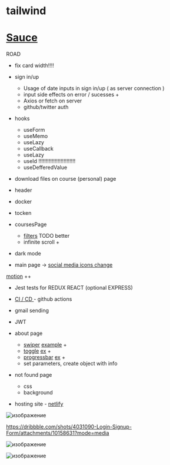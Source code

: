# tailwind

# [ Sauce ](https://www.frontendmentor.io/)

 ROAD
 
  - fix card  width!!!!
 
   - sign in/up
       - Usage of date inputs in sign in/up ( as server connection )
       - input side effects on error / sucesses +
       - Axios or fetch on server 
       - github/twitter auth

   - hooks 
      - useForm
      - useMemo
      - useLazy
      - useCallback
      - useLazy
      - useId  !!!!!!!!!!!!!!!!!!!!!!!!!
      - useDefferedValue
   
  - download files on course (personal) page
   
  - header
  - docker
  - tocken
  
  - coursesPage 
     - [filters](https://codepen.io/lucasyem/pen/ZEEYKdj) TODO better
     - infinite scroll  +
  
  - dark mode
  
  - main page -> [social media icons change](https://codepen.io/abdelrhmansaid/pen/OJRNOpQ)

[motion](https://www.youtube.com/watch?v=FdrEjwymzdY)  ++
  - Jest tests for REDUX REACT (optional EXPRESS)
 
 
 - [ CI / CD ](https://www.youtube.com/watch?v=ANj7qUgzNq4)  - github actions
 - gmail sending
 - JWT
 
 - about page
     - [swiper](https://swiperjs.com/react) [example](https://codesandbox.io/s/pehyce?file=/src/App.jsx) +
     - [toggle](https://aaronshaf.github.io/react-toggle/) [ex](https://freefrontend.com/css-toggle-switches/) +
     - [progressbar](https://codepen.io/juanigallo/pen/WNbZgmV) [ex](https://freefrontend.com/react-progress-bars/) +
     - set parameters, create object with info

- not found page
    - css
    - background

- hosting site  -  [netlify](https://www.netlify.com/)

![изображение](https://user-images.githubusercontent.com/31801595/162470330-d375d6b9-1b74-4069-96e1-b4734fcd68b8.png)

https://dribbble.com/shots/4031090-Login-Signup-Form/attachments/10158631?mode=media



![изображение](https://user-images.githubusercontent.com/31801595/166921238-0f2bf8f1-985b-4dae-9564-10c73c33a76f.png)


![изображение](https://user-images.githubusercontent.com/31801595/173836761-478d9971-5d3b-4145-a566-bc6d2f328a82.png)


